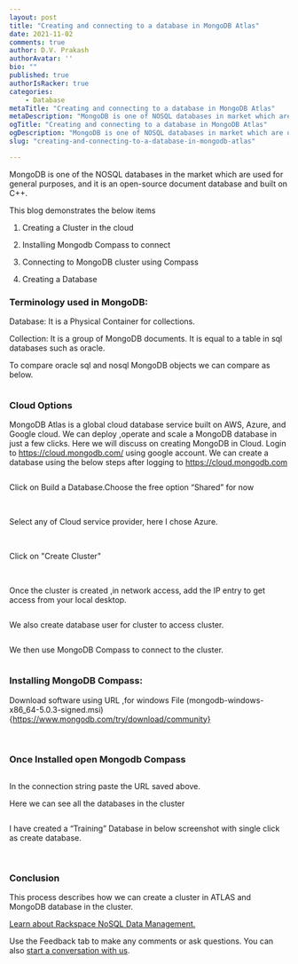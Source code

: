 ```yaml
---
layout: post
title: "Creating and connecting to a database in MongoDB Atlas"
date: 2021-11-02
comments: true
author: D.V. Prakash
authorAvatar: ''
bio: ""
published: true
authorIsRacker: true
categories:
    - Database
metaTitle: "Creating and connecting to a database in MongoDB Atlas"
metaDescription: "MongoDB is one of NOSQL databases in market which are used for general purpose, and it is open-source document database and build on C++."
ogTitle: "Creating and connecting to a database in MongoDB Atlas"
ogDescription: "MongoDB is one of NOSQL databases in market which are used for general purpose, and it is open-source document database and build on C++."
slug: "creating-and-connecting-to-a-database-in-mongodb-atlas"

---
```


MongoDB is one of the NOSQL databases in the market which are used for general purposes, and it is an open-source document database and built on C++.

<!--more-->
This blog demonstrates the below  items
1.	Creating a Cluster in the cloud

2.	Installing Mongodb Compass to connect

3.	Connecting to MongoDB cluster using Compass 

4.	Creating a Database

### Terminology used in MongoDB:

Database: It is a Physical Container  for collections.

Collection: It is a group of MongoDB documents. It is equal to a table in sql databases such as oracle.

To compare oracle sql and nosql MongoDB objects we can compare as below.

<img src=Picture1.png title="" alt="">

### Cloud Options

MongoDB Atlas is a global cloud database service built on AWS, Azure, and Google cloud.
We can deploy ,operate and scale a MongoDB database in just a few clicks. 
Here  we will discuss on creating MongoDB  in Cloud.
Login to 
https://cloud.mongodb.com/  using google account.
We can create a database using the below steps after logging to https://cloud.mongodb.com

<img src=Picture2.png title="" alt="">

Click on Build a Database.Choose the free option “Shared” for now 

<img src=Picture3.png title="" alt="">

<img src=Picture4.png title="" alt="">

Select any of Cloud service provider, here I chose Azure.

<img src=Picture5.png title="" alt="">

<img src=Picture6.png title="" alt="">

Click on "Create Cluster"

<img src=Picture6-1.png title="" alt="">

<img src=Picture7.png title="" alt="">

Once the cluster is created ,in network access,  add the IP entry to get access from your local desktop.

<img src=Picture8.png title="" alt="">

We also create database user for cluster to access cluster.

<img src=Picture9.png title="" alt="">

We then use MongoDB Compass to connect to the cluster.

<img src=Picture10.png title="" alt="">




### Installing MongoDB Compass:

Download software using URL ,for windows File (mongodb-windows-x86_64-5.0.3-signed.msi)
{https://www.mongodb.com/try/download/community}

<img src=Picture11.png title="" alt="">

<img src=Picture12.png title="" alt="">


<img src=Picture13.png title="" alt="">


<img src=Picture14.png title="" alt="">

<img src=Picture15.png title="" alt="">

<img src=Picture16.png title="" alt="">

<img src=Picture17.png title="" alt="">


### Once Installed open Mongodb Compass


<img src=Picture18.png title="" alt="">


In the connection string paste the URL  saved above.

Here we can see all the databases in the cluster

<img src=Picture19.png title="" alt="">

I have created a “Training” Database in below screenshot with single click as create database.

<img src=Picture20.png title="" alt="">

<img src=Picture21.png title="" alt="">

### Conclusion

This process describes how we can create a cluster in ATLAS and MongoDB database in the cluster. 


<a class="cta purple" id="cta" href="https://www.rackspace.com/applications/oracle">Learn about Rackspace NoSQL Data Management.</a>

Use the Feedback tab to make any comments or ask questions. You can also
[start a conversation with us](https://www.rackspace.com/contact).
